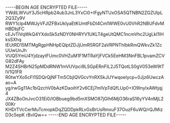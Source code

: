 -----BEGIN AGE ENCRYPTED FILE-----
YWdlLWVuY3J5cHRpb24ub3JnL3YxCi0+IFgyNTUxOSA5QTNBN2ZGZUlpL2Q3Zy9V
RWY1clp4MWJyVFJIZFBxUkIyaEtKUmtFbDI4Cm1WWE0vU0VhR2NBUFdvMHBDbjFC
cEJvTlVqWkQ4YXdoSk5zNDY0NHRYV1UKLT4geUtQMC1ncmVhc2UgLkI1IHksSXhq
IEUtRD15MTMgRgpHNHpEQlptZDJjUmR5RGF2aVRPNThIbkRmQWkvZk1ZcUUwUnJh
VUQ5YmU4YjdzaytFUmc0VHZuM1F1MTRaYjFVCk5EeHM3NnFBL1pvamZCVG82dFAy
M2Z4SHBrN25pMDdRNW1mVUVpci9LSGpERnFIL2J5TQotLS0gV053eW9tTlV1Q1FR
R0twYXo5cFI1SDQrQjNFTm5CbjlQVGcvYnRXSkJUYwqoeIycp+0Jjz6UwczAao+A
yg/rwGg11Ac1bQzchV0bAzKDaoihY2v6CEj7mIVpTdQfLUp0+IO9InyIxAWtjqj4
JX4ZBoOnJvcO31Ei0/IOBbueg9bd5mXSMO87jGIh6MjO36raS16yYV4nMjL200Kr
KHDrTVcCerMuTcmopkDqZQDDpkRLvGsBrUsRmxuF37OuzF6uWQ/rQJMizD3c5epK
rBvlQw==
-----END AGE ENCRYPTED FILE-----

